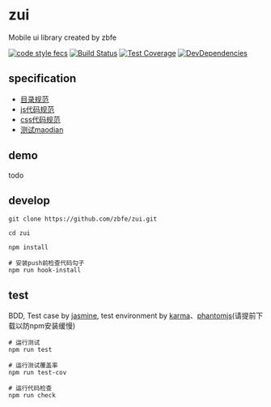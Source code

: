 # zui

Mobile ui library created by zbfe

[![code style fecs](https://img.shields.io/badge/code%20style-fecs-brightgreen.svg)](https://github.com/ecomfe/fecs)
[![Build Status](https://travis-ci.org/zbfe/zui.svg?branch=gh-pages)](https://travis-ci.org/zbfe/zui)
[![Test Coverage](https://img.shields.io/coveralls/zbfe/zui/gh-pages.svg)](https://coveralls.io/r/zbfe/zui)
[![DevDependencies](https://img.shields.io/david/dev/zbfe/zui.svg?style=flat)](https://david-dm.org/zbfe/zui#info=devDependencies)

## specification

* [目录规范](docs/dir-style.md)
* [js代码规范](docs/js-style.md#js)
* [css代码规范](docs/css-style.md)
* [测试maodian](#test)

## demo

todo

## develop

```shell
git clone https://github.com/zbfe/zui.git

cd zui

npm install

# 安装push前检查代码勾子
npm run hook-install
```

## test

BDD, Test case by [jasmine](https://jasmine.github.io/), test environment by [karma](https://karma-runner.github.io/)、[phantomjs](http://phantomjs.org/)(请提前下载以防npm安装缓慢)

```shell
# 运行测试
npm run test

# 运行测试覆盖率
npm run test-cov

# 运行代码检查
npm run check
```
